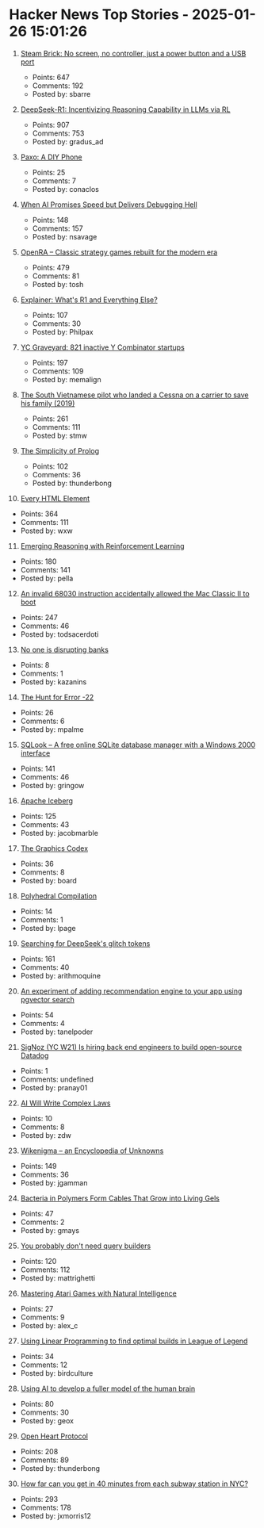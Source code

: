 # Hacker News Top Stories - 2025-01-26 15:01:26

1. [Steam Brick: No screen, no controller, just a power button and a USB port](https://crastinator-pro.github.io/steam-brick/)
   - Points: 647
   - Comments: 192
   - Posted by: sbarre

2. [DeepSeek-R1: Incentivizing Reasoning Capability in LLMs via RL](https://arxiv.org/abs/2501.12948)
   - Points: 907
   - Comments: 753
   - Posted by: gradus_ad

3. [Paxo: A DIY Phone](https://paxo.fr/)
   - Points: 25
   - Comments: 7
   - Posted by: conaclos

4. [When AI Promises Speed but Delivers Debugging Hell](https://nsavage.substack.com/p/when-ai-promises-speed-but-delivers)
   - Points: 148
   - Comments: 157
   - Posted by: nsavage

5. [OpenRA – Classic strategy games rebuilt for the modern era](https://www.openra.net/)
   - Points: 479
   - Comments: 81
   - Posted by: tosh

6. [Explainer: What's R1 and Everything Else?](https://timkellogg.me/blog/2025/01/25/r1)
   - Points: 107
   - Comments: 30
   - Posted by: Philpax

7. [YC Graveyard: 821 inactive Y Combinator startups](https://ycgraveyard.iamwillwang.com/)
   - Points: 197
   - Comments: 109
   - Posted by: memalign

8. [The South Vietnamese pilot who landed a Cessna on a carrier to save his family (2019)](https://www.historynet.com/maj-buang-lys-daring-feat-to-save-his-family/)
   - Points: 261
   - Comments: 111
   - Posted by: stmw

9. [The Simplicity of Prolog](https://bitsandtheorems.com/the-simplicity-of-prolog/)
   - Points: 102
   - Comments: 36
   - Posted by: thunderbong

10. [Every HTML Element](https://iamwillwang.com/dollar/every-html-element/)
   - Points: 364
   - Comments: 111
   - Posted by: wxw

11. [Emerging Reasoning with Reinforcement Learning](https://hkust-nlp.notion.site/simplerl-reason)
   - Points: 180
   - Comments: 141
   - Posted by: pella

12. [An invalid 68030 instruction accidentally allowed the Mac Classic II to boot](https://www.downtowndougbrown.com/2025/01/the-invalid-68030-instruction-that-accidentally-allowed-the-mac-classic-ii-to-successfully-boot-up/)
   - Points: 247
   - Comments: 46
   - Posted by: todsacerdoti

13. [No one is disrupting banks](https://www.popularfintech.com/p/no-one-is-disrupting-banks)
   - Points: 8
   - Comments: 1
   - Posted by: kazanins

14. [The Hunt for Error -22](https://tweedegolf.nl/en/blog/145/the-hunt-for-error--22)
   - Points: 26
   - Comments: 6
   - Posted by: mpalme

15. [SQLook – A free online SQLite database manager with a Windows 2000 interface](https://sqlook.com)
   - Points: 141
   - Comments: 46
   - Posted by: gringow

16. [Apache Iceberg](https://iceberg.apache.org/)
   - Points: 125
   - Comments: 43
   - Posted by: jacobmarble

17. [The Graphics Codex](https://graphicscodex.com/)
   - Points: 36
   - Comments: 8
   - Posted by: board

18. [Polyhedral Compilation](http://polyhedral.info/)
   - Points: 14
   - Comments: 1
   - Posted by: lpage

19. [Searching for DeepSeek's glitch tokens](https://outsidetext.substack.com/p/anomalous-tokens-in-deepseek-v3-and)
   - Points: 161
   - Comments: 40
   - Posted by: arithmoquine

20. [An experiment of adding recommendation engine to your app using pgvector search](https://silk.us/blog/vector-search-ai-integration/)
   - Points: 54
   - Comments: 4
   - Posted by: tanelpoder

21. [SigNoz (YC W21) Is hiring back end engineers to build open-source Datadog](https://www.linkedin.com/posts/pranay01_inviting-backend-engineers-interested-activity-7275015683980075008-CzV9)
   - Points: 1
   - Comments: undefined
   - Posted by: pranay01

22. [AI Will Write Complex Laws](https://www.lawfaremedia.org/article/ai-will-write-complex-laws)
   - Points: 10
   - Comments: 8
   - Posted by: zdw

23. [Wikenigma – an Encyclopedia of Unknowns](https://wikenigma.org.uk/start)
   - Points: 149
   - Comments: 36
   - Posted by: jgamman

24. [Bacteria in Polymers Form Cables That Grow into Living Gels](https://www.caltech.edu/about/news/bacteria-in-polymers-form-cables-that-grow-into-living-gels)
   - Points: 47
   - Comments: 2
   - Posted by: gmays

25. [You probably don't need query builders](https://mattrighetti.com/2025/01/20/you-dont-need-sql-builders)
   - Points: 120
   - Comments: 112
   - Posted by: mattrighetti

26. [Mastering Atari Games with Natural Intelligence](https://www.verses.ai/blog/mastering-atari-games-with-natural-intelligence)
   - Points: 27
   - Comments: 9
   - Posted by: alex_c

27. [Using Linear Programming to find optimal builds in League of Legend](https://versary.town/blog/using-linear-programming-to-find-optimal-builds-in-league-of-legends/)
   - Points: 34
   - Comments: 12
   - Posted by: birdculture

28. [Using AI to develop a fuller model of the human brain](https://magazine.ucsf.edu/building-a-silicon-brain)
   - Points: 80
   - Comments: 30
   - Posted by: geox

29. [Open Heart Protocol](https://openheart.fyi/)
   - Points: 208
   - Comments: 89
   - Posted by: thunderbong

30. [How far can you get in 40 minutes from each subway station in NYC?](https://subwaysheds.com/#11.27/40.7427/-73.9869)
   - Points: 293
   - Comments: 178
   - Posted by: jxmorris12

